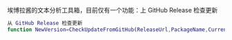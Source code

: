 埃博拉酱的文本分析工具箱，目前仅有一个功能：上 GitHub Release 检查更新
```MATLAB
从 GitHub Release 检查更新
function NewVersion=CheckUpdateFromGitHub(ReleaseUrl,PackageName,CurrentVersion)
```